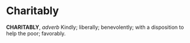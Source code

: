 # Charitably

**CHARITABLY**, _adverb_ Kindly; liberally; benevolently; with a disposition to help the poor; favorably.